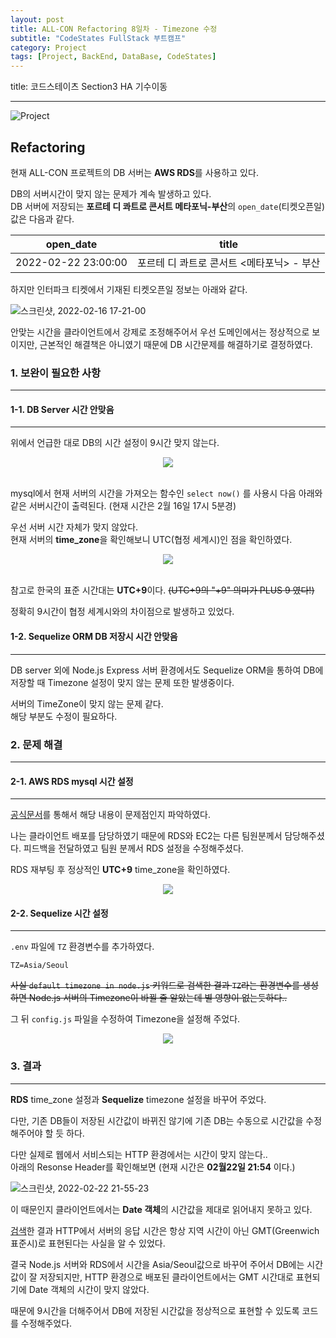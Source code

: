 ```yaml
---
layout: post
title: ALL-CON Refactoring 8일차 - Timezone 수정
subtitle: "CodeStates FullStack 부트캠프"
category: Project
tags: [Project, BackEnd, DataBase, CodeStates]
---
```


title: 코드스테이츠 Section3 HA 기수이동


---

![Project](https://user-images.githubusercontent.com/83164003/152715311-82cc5a61-ca9c-4c46-a955-77970d4449bb.jpg)

## Refactoring
현재 ALL-CON 프로젝트의 DB 서버는 **AWS RDS**를 사용하고 있다.

DB의 서버시간이 맞지 않는 문제가 계속 발생하고 있다.<br>
DB 서버에 저장되는 **포르테 디 콰트로 콘서트 메타포닉-부산**의 `open_date`(티켓오픈일) 값은 다음과 같다.


| open_date | title |
| -------- | -------- |
| 2022-02-22 23:00:00  | 포르테 디 콰트로 콘서트 <메타포닉> - 부산 |
	
하지만 인터파크 티켓에서 기재된 티켓오픈일 정보는 아래와 같다.

 ![스크린샷, 2022-02-16 17-21-00](https://user-images.githubusercontent.com/83164003/154224099-785d11be-21dc-4b9f-b240-77bf0ee109f6.png)

안맞는 시간을 클라이언트에서 강제로 조정해주어서 우선 도메인에서는 정상적으로 보이지만, 근본적인 해결책은 아니였기 때문에 DB 시간문제를 해결하기로 결정하였다.


### 1. 보완이 필요한 사항
---

#### 1-1. DB Server 시간 안맞음
---


위에서 언급한 대로 DB의 시간 설정이 9시간 맞지 않는다.

<center><img src="https://user-images.githubusercontent.com/83164003/154257426-7ad705ef-b155-454d-9d1a-97a160f118a7.png"/></center><br>

mysql에서 현재 서버의 시간을 가져오는 함수인 `select now()` 를 사용시 다음 아래와 같은 서버시간이 출력된다. (현재 시간은 2월 16일 17시 5분경)

우선 서버 시간 자체가 맞지 않았다.<br>
현재 서버의 **time_zone**을 확인해보니 UTC(협정 세계시)인 점을 확인하였다.

<center><img src="https://user-images.githubusercontent.com/83164003/154258039-72e3fb49-c5c9-4508-8b28-e7ab0b3041f0.png"/></center><br>

참고로 한국의 표준 시간대는 **UTC+9**이다. ~~(UTC+9의 "+9" 의미가 PLUS 9 였다!)~~

정확히 9시간이 협정 세계시와의 차이점으로 발생하고 있었다.

#### 1-2. Sequelize ORM DB 저장시 시간 안맞음
---

DB server 외에 Node.js Express 서버 환경에서도 Sequelize ORM을 통하여 DB에 저장할 때 Timezone 설정이 맞지 않는 문제 또한 발생중이다.

서버의 TimeZone이 맞지 않는 문제 같다.<br>
해당 부분도 수정이 필요하다. 


### 2. 문제 해결
---

#### 2-1. AWS RDS mysql 시간 설정
---

<a href="https://aws.amazon.com/ko/premiumsupport/knowledge-center/rds-change-time-zone/">공식문서</a>를 통해서 해당 내용이 문제점인지 파악하였다.

나는 클라이언트 배포를 담당하였기 때문에 RDS와 EC2는 다른 팀원분께서 담당해주셨다. 피드백을 전달하였고 팀원 분께서 RDS 설정을 수정해주셨다. 

RDS 재부팅 후 정상적인  **UTC+9**  time_zone을 확인하였다.

<center><img src="https://user-images.githubusercontent.com/83164003/154259305-b575d7e9-e444-4494-8f70-13d2f72039d0.png"/></center>

#### 2-2.  Sequelize 시간 설정
---

`.env` 파일에 `TZ` 환경변수를 추가하였다.

```
TZ=Asia/Seoul
```

~~사실 `default timezone in node.js` 키워드로 검색한 결과 `TZ`라는 환경변수를 생성하면 Node.js 서버의 Timezone이 바뀔 줄 알았는데 별 영향이 없는듯하다..~~

그 뒤 `config.js` 파일을 수정하여 Timezone을 설정해 주었다.

<center><img src="https://user-images.githubusercontent.com/83164003/155133723-64ffd8fd-1f9f-4e66-ad9c-7b66a9ee0d40.png"/></center>

### 3. 결과
---

**RDS** time_zone 설정과 **Sequelize** timezone 설정을 바꾸어 주었다.

다만, 기존 DB들이 저장된 시간값이 바뀌진 않기에 기존 DB는 수동으로  시간값을 수정해주어야 할 듯 하다.

다만 실제로 웹에서 서비스되는 HTTP 환경에서는 시간이 맞지 않는다..<br>
아래의 Resonse Header를 확인해보면 (현재 시간은 **02월22일 21:54** 이다.) 

![스크린샷, 2022-02-22 21-55-23](https://user-images.githubusercontent.com/83164003/155144617-60a2f5bd-7cec-4f99-b077-336e6450122f.png)

이 때문인지 클라이언트에서는 **Date 객체**의 시간값을 제대로 읽어내지 못하고 있다.

<a href="https://developer.mozilla.org/ko/docs/Web/HTTP/Headers/Date" target="_blank">검색</a>한 결과 HTTP에서 서버의 응답 시간은 항상 지역 시간이 아닌 GMT(Greenwich 표준시)로 표현된다는 사실을 알 수 있었다.

결국 Node.js 서버와 RDS에서 시간을 Asia/Seoul값으로 바꾸어 주어서 DB에는 시간값이 잘 저장되지만, HTTP 환경으로 배포된 클라이언트에서는 GMT 시간대로 표현되기에 Date 객체의 시간이 맞지 않았다. 

때문에 9시간을 더해주어서 DB에 저장된 시간값을 정상적으로 표현할 수 있도록 코드를 수정해주었다.
